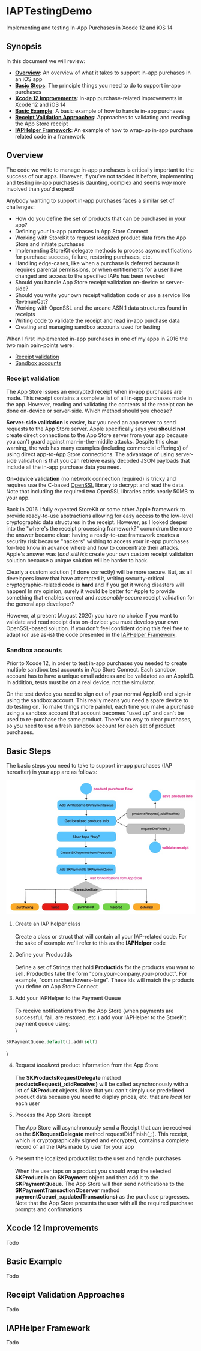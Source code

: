 #  IAPTestingDemo

Implementing and testing In-App Purchases in Xcode 12 and iOS 14

## Synopsis
In this document we will review:

* **[Overview](#Overview)**: An overview of what it takes to support in-app purchases in an iOS app
* **[Basic Steps](#Basic-Steps)**: The principle things you need to do to support in-app purchases
* **[Xcode 12 Improvements](#Xcode-12-Improvements)**: In-app purchase-related improvements in Xcode 12 and iOS 14
* **[Basic Example](#Basic-Example)**: A basic example of how to handle in-app purchases
* **[Receipt Validation Approaches](#Receipt-Validation-Approaches)**: Approaches to validating and reading the App Store receipt
* **[IAPHelper Framework](#IAPHelper-Framework)**: An example of how to wrap-up in-app purchase related code in a framework

## Overview
The code we write to manage in-app purchases is critically important to the success of our apps. However, if you've not tackled it 
before, implementing and testing in-app purchases is daunting, complex and seems *way* more involved than you'd expect!   

Anybody wanting to support in-app purchases faces a similar set of challenges:

* How do you define the set of products that can be purchased in your app?
* Defining your in-app purchases in App Store Connect
* Working with StoreKit to request *localized* product data from the App Store and initiate purchases
* Implementing StoreKit delegate methods to process async notifications for purchase success, failure, restoring purchases, etc.
* Handling edge-cases, like when a purchase is deferred because it requires parental permissions, or when entitlements for a user have changed and access to the specified IAPs has been revoked
* Should you handle App Store receipt validation on-device or server-side?
* Should you write your own receipt validation code or use a service like RevenueCat?
* Working with OpenSSL and the arcane ASN.1 data structures found in receipts
* Writing code to validate the receipt and read in-app purchase data
* Creating and managing sandbox accounts used for testing

When I first implemented in-app purchases in one of my apps in 2016 the two main pain-points were:

* [Receipt validation](#Receipt-validation)
* [Sandbox accounts](#Sandbox-accounts)

### Receipt validation
The App Store issues an encrypted receipt when in-app purchases are made. This receipt contains a complete list of all in-app 
purchases made in the app. However, reading and validating the contents of the receipt can be done on-device or server-side. 
Which method should you choose?

**Server-side validation** is easier, *but* you need an app server to send requests to the App Store server. Apple specifically says 
you **should not** create direct connections to the App Store server from your app because you can't guard against 
man-in-the-middle attacks. Despite this clear warning, the web has many examples (including commercial offerings) of using 
direct app-to-App Store connections. The advantage of using server-side validation is that you can retrieve easily decoded
JSON payloads that include all the in-app purchase data you need.

**On-device validation** (no network connection required) is tricky and requires use the C-based [OpenSSL](https://www.openssl.org) library 
to decrypt and read the data. Note that including the required two OpenSSL libraries adds nearly 50MB to your app. 

Back in 2016 I fully expected StoreKit or some other Apple framework to provide ready-to-use abstractions allowing for easy access 
to the low-level cryptographic data structures in the receipt. However, as I looked deeper into the "where's the receipt processing framework?"
conundrum the more the answer became clear: having a ready-to-use framework creates a security risk because "hackers" wishing to access your
in-app purchases for-free know in advance where and how to concentrate their attacks. Apple's answer was (*and still is*): create your own custom 
receipt validation solution because a unique solution will be harder to hack.

Clearly a custom solution (if done correctly) will be more secure. But, as all developers know that have attempted it, writing security-critical 
cryptographic-related code is **hard** and if you get it wrong disasters will happen! In my opinion, surely it would be better for Apple to
provide something that enables correct and *reasonably secure* receipt validation for the general app developer? 

However, at present (August 2020) you have no choice if you want to validate and read receipt data on-device: you must develop your
own OpenSSL-based solution. If you don't feel confident doing this feel free to adapt (or use as-is) the code presented in the 
[IAPHelper Framework](#IAPHelper-Framework). 
    
### Sandbox accounts
Prior to Xcode 12, in order to test in-app purchases you needed to create multiple sandbox test accounts in App Store Connect. 
Each sandbox account has to have a unique email address and be validated as an AppleID. In addition, tests must be on a real device, 
not the simulator. 

On the test device you need to sign out of your normal AppleID and sign-in using the sandbox account. This really means you need a 
spare device to do testing on. To make things more painful, each time you make a purchase using a sandbox account that account 
becomes "used up" and can't be used to re-purchase the same product. There's no way to clear purchases, so you need to use a fresh 
sandbox account for each set of product purchases.

## Basic Steps
The basic steps you need to take to support in-app purchases (IAP hereafter) in your app are as follows:

![](./readme-assets/iap1.jpg)

1. Create an IAP helper class\
\
Create a class or struct that will contain all your IAP-related code. For the sake of example we'll refer to this as the **IAPHelper** code

2. Define your ProductIds\
\
Define a set of Strings that hold **ProductIds** for the products you want to sell. ProductIds take the form "com.your-company.your-product". For example, "com.rarcher.flowers-large". These ids will match the products you define on App Store Connect

3. Add your IAPHelper to the Payment Queue\
\
To receive notifications from the App Store (when payments are successful, fail, are restored, etc.) add your IAPHelper to the StoreKit payment queue using:\
\
``` swift
SKPaymentQueue.default().add(self)
```
\

4. Request *localized* product information from the App Store\
\
The **SKProductsRequestDelegate** method **productsRequest(_:didReceive:)** will be called asynchronously with a list of **SKProduct** objects. Note that you can't simply use predefined product data because you need to display prices, etc. that are *local* for each user

5. Process the App Store Receipt\
\
The App Store will asynchronously send a Receipt that can be received on the **SKRequestDelegate** method requestDidFinish(_:). This receipt, which is cryptographically signed and encrypted, contains a complete record of all the IAPs made by user for your app

6. Present the localized product list to the user and handle purchases\
\
When the user taps on a product you should wrap the selected **SKProduct** in an **SKPayment** object and then add it to the **SKPaymentQueue**. The App Store will then send notifications to the **SKPaymentTransactionObserver** method **paymentQueue(_:updatedTransactions)** as the purchase progresses. Note that the App Store presents the user with all the required purchase prompts and confirmations

## Xcode 12 Improvements
Todo

## Basic Example
Todo

## Receipt Validation Approaches
Todo

## IAPHelper Framework
Todo


